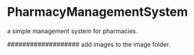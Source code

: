 # PharmacyManagementSystem
a simple management system for pharmacies.



###################
add images to the image folder.
